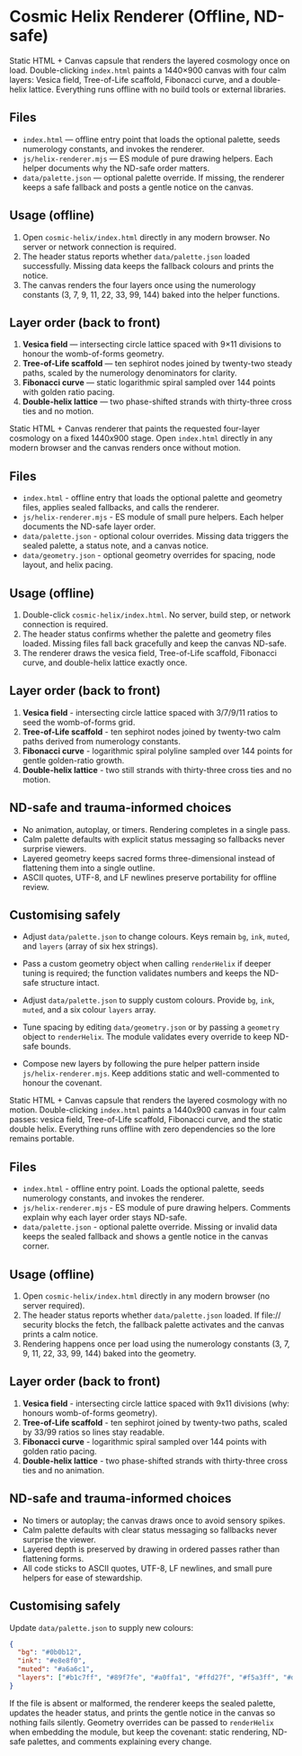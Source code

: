 # Cosmic Helix Renderer (Offline, ND-safe)


Static HTML + Canvas capsule that renders the layered cosmology once on load. Double-clicking `index.html` paints a 1440×900 canvas with four calm layers: Vesica field, Tree-of-Life scaffold, Fibonacci curve, and a double-helix lattice. Everything runs offline with no build tools or external libraries.

## Files
- `index.html` — offline entry point that loads the optional palette, seeds numerology constants, and invokes the renderer.
- `js/helix-renderer.mjs` — ES module of pure drawing helpers. Each helper documents why the ND-safe order matters.
- `data/palette.json` — optional palette override. If missing, the renderer keeps a safe fallback and posts a gentle notice on the canvas.

## Usage (offline)
1. Open `cosmic-helix/index.html` directly in any modern browser. No server or network connection is required.
2. The header status reports whether `data/palette.json` loaded successfully. Missing data keeps the fallback colours and prints the notice.
3. The canvas renders the four layers once using the numerology constants (3, 7, 9, 11, 22, 33, 99, 144) baked into the helper functions.

## Layer order (back to front)
1. **Vesica field** — intersecting circle lattice spaced with 9×11 divisions to honour the womb-of-forms geometry.
2. **Tree-of-Life scaffold** — ten sephirot nodes joined by twenty-two steady paths, scaled by the numerology denominators for clarity.
3. **Fibonacci curve** — static logarithmic spiral sampled over 144 points with golden ratio pacing.
4. **Double-helix lattice** — two phase-shifted strands with thirty-three cross ties and no motion.

Static HTML + Canvas renderer that paints the requested four-layer cosmology on a fixed 1440x900 stage. Open `index.html` directly in any modern browser and the canvas renders once without motion.

## Files
- `index.html` - offline entry that loads the optional palette and geometry files, applies sealed fallbacks, and calls the renderer.
- `js/helix-renderer.mjs` - ES module of small pure helpers. Each helper documents the ND-safe layer order.
- `data/palette.json` - optional colour overrides. Missing data triggers the sealed palette, a status note, and a canvas notice.
- `data/geometry.json` - optional geometry overrides for spacing, node layout, and helix pacing.

## Usage (offline)
1. Double-click `cosmic-helix/index.html`. No server, build step, or network connection is required.
2. The header status confirms whether the palette and geometry files loaded. Missing files fall back gracefully and keep the canvas ND-safe.
3. The renderer draws the vesica field, Tree-of-Life scaffold, Fibonacci curve, and double-helix lattice exactly once.

## Layer order (back to front)
1. **Vesica field** - intersecting circle lattice spaced with 3/7/9/11 ratios to seed the womb-of-forms grid.
2. **Tree-of-Life scaffold** - ten sephirot nodes joined by twenty-two calm paths derived from numerology constants.
3. **Fibonacci curve** - logarithmic spiral polyline sampled over 144 points for gentle golden-ratio growth.
4. **Double-helix lattice** - two still strands with thirty-three cross ties and no motion.


## ND-safe and trauma-informed choices
- No animation, autoplay, or timers. Rendering completes in a single pass.
- Calm palette defaults with explicit status messaging so fallbacks never surprise viewers.
- Layered geometry keeps sacred forms three-dimensional instead of flattening them into a single outline.
- ASCII quotes, UTF-8, and LF newlines preserve portability for offline review.

## Customising safely

- Adjust `data/palette.json` to change colours. Keys remain `bg`, `ink`, `muted`, and `layers` (array of six hex strings).
- Pass a custom geometry object when calling `renderHelix` if deeper tuning is required; the function validates numbers and keeps the ND-safe structure intact.

- Adjust `data/palette.json` to supply custom colours. Provide `bg`, `ink`, `muted`, and a six colour `layers` array.
- Tune spacing by editing `data/geometry.json` or by passing a `geometry` object to `renderHelix`. The module validates every override to keep ND-safe bounds.
- Compose new layers by following the pure helper pattern inside `js/helix-renderer.mjs`. Keep additions static and well-commented to honour the covenant.


Static HTML + Canvas capsule that renders the layered cosmology with no motion. Double-clicking `index.html` paints a
1440x900 canvas in four calm passes: vesica field, Tree-of-Life scaffold, Fibonacci curve, and the static double helix.
Everything runs offline with zero dependencies so the lore remains portable.

## Files
- `index.html` - offline entry point. Loads the optional palette, seeds numerology constants, and invokes the renderer.
- `js/helix-renderer.mjs` - ES module of pure drawing helpers. Comments explain why each layer order stays ND-safe.
- `data/palette.json` - optional palette override. Missing or invalid data keeps the sealed fallback and shows a gentle
  notice in the canvas corner.

## Usage (offline)
1. Open `cosmic-helix/index.html` directly in any modern browser (no server required).
2. The header status reports whether `data/palette.json` loaded. If file:// security blocks the fetch, the fallback palette
   activates and the canvas prints a calm notice.
3. Rendering happens once per load using the numerology constants (3, 7, 9, 11, 22, 33, 99, 144) baked into the geometry.

## Layer order (back to front)
1. **Vesica field** - intersecting circle lattice spaced with 9x11 divisions (why: honours womb-of-forms geometry).
2. **Tree-of-Life scaffold** - ten sephirot joined by twenty-two paths, scaled by 33/99 ratios so lines stay readable.
3. **Fibonacci curve** - logarithmic spiral sampled over 144 points with golden ratio pacing.
4. **Double-helix lattice** - two phase-shifted strands with thirty-three cross ties and no animation.

## ND-safe and trauma-informed choices
- No timers or autoplay; the canvas draws once to avoid sensory spikes.
- Calm palette defaults with clear status messaging so fallbacks never surprise the viewer.
- Layered depth is preserved by drawing in ordered passes rather than flattening forms.
- All code sticks to ASCII quotes, UTF-8, LF newlines, and small pure helpers for ease of stewardship.

## Customising safely
Update `data/palette.json` to supply new colours:

```json
{
  "bg": "#0b0b12",
  "ink": "#e8e8f0",
  "muted": "#a6a6c1",
  "layers": ["#b1c7ff", "#89f7fe", "#a0ffa1", "#ffd27f", "#f5a3ff", "#d0d0e6"]
}
```

If the file is absent or malformed, the renderer keeps the sealed palette, updates the header status, and prints the gentle
notice in the canvas so nothing fails silently. Geometry overrides can be passed to `renderHelix` when embedding the module,
but keep the covenant: static rendering, ND-safe palettes, and comments explaining every change.


